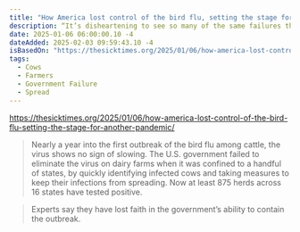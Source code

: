 ```yaml
---
title: "How America lost control of the bird flu, setting the stage for another pandemic"
description: “It’s disheartening to see so many of the same failures that emerged during the COVID-19 crisis reemerge”
date: 2025-01-06 06:00:00.10 -4
dateAdded: 2025-02-03 09:59:43.10 -4
isBasedOn: "https://thesicktimes.org/2025/01/06/how-america-lost-control-of-the-bird-flu-setting-the-stage-for-another-pandemic/"
tags:
  - Cows
  - Farmers
  - Government Failure
  - Spread
---
```


https://thesicktimes.org/2025/01/06/how-america-lost-control-of-the-bird-flu-setting-the-stage-for-another-pandemic/

> Nearly a year into the first outbreak of the bird flu among cattle, the virus shows no sign of slowing. The U.S. government failed to eliminate the virus on dairy farms when it was confined to a handful of states, by quickly identifying infected cows and taking measures to keep their infections from spreading. Now at least 875 herds across 16 states have tested positive.

> Experts say they have lost faith in the government’s ability to contain the outbreak.
